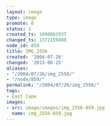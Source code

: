 ```yaml
---
layout: image
type: image
promote: 0
status: 1
created_ts: 1090861937
changed_ts: 1372159408
node_id: 859
title: IMG_2556
created: '2004-07-26'
changed: '2013-06-25'
aliases:
- "/2004/07/26/img_2556/"
- "/node/859/"
permalink: "/2004/07/26/img_2556/"
tags:
- East Cape
images:
- src: image/images/img_2556-859.jpg
  name: img_2556-859.jpg
---
```


